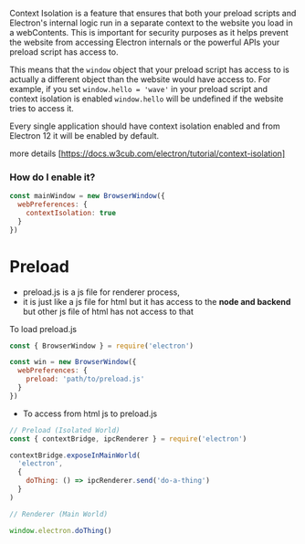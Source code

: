 Context Isolation is a feature that ensures that both your preload scripts and Electron's internal logic run in a separate context to the website you load in a webContents. This is important for security purposes as it helps prevent the website from accessing Electron internals or the powerful APIs your preload script has access to.

This means that the `window` object that your preload script has access to is actually a different object than the website would have access to. For example, if you set `window.hello = 'wave'` in your preload script and context isolation is enabled `window.hello` will be undefined if the website tries to access it.

Every single application should have context isolation enabled and from Electron 12 it will be enabled by default.

more details [https://docs.w3cub.com/electron/tutorial/context-isolation]
### How do I enable it?
```js
const mainWindow = new BrowserWindow({
  webPreferences: {
    contextIsolation: true
  }
})
```


# Preload
- preload.js is a js file for renderer process,
- it is just like a js file for html but it has access to the **node and backend** but other js file of html has not access to that

To load preload.js
```js
const { BrowserWindow } = require('electron')

const win = new BrowserWindow({
  webPreferences: {
    preload: 'path/to/preload.js'
  }
})

```
- To access from html js to preload.js
```js
// Preload (Isolated World)
const { contextBridge, ipcRenderer } = require('electron')

contextBridge.exposeInMainWorld(
  'electron',
  {
    doThing: () => ipcRenderer.send('do-a-thing')
  }
)
```
```js
// Renderer (Main World)

window.electron.doThing()
```
